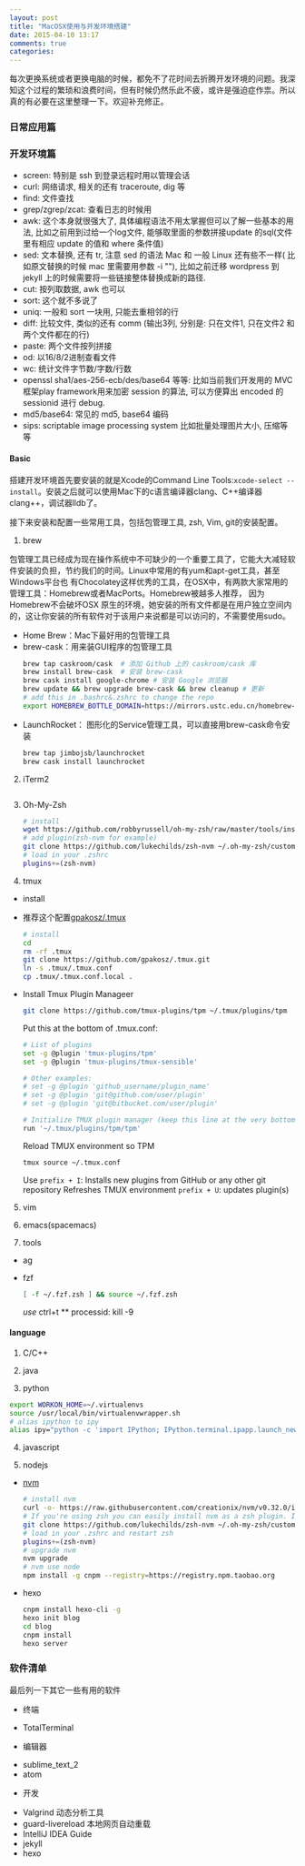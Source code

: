 ```yaml
---
layout: post
title: "MacOSX使用与开发环境搭建"
date: 2015-04-10 13:17
comments: true
categories: 
---
```


每次更换系统或者更换电脑的时候，都免不了花时间去折腾开发环境的问题。我深知这个过程的繁琐和浪费时间，但有时候仍然乐此不疲，或许是强迫症作祟。所以真的有必要在这里整理一下。欢迎补充修正。

<!--more-->

### 日常应用篇

### 开发环境篇

* screen: 特别是 ssh 到登录远程时用以管理会话
* curl: 网络请求, 相关的还有 traceroute, dig 等
* find: 文件查找
* grep/zgrep/zcat: 查看日志的时候用
* awk: 这个本身就很强大了, 具体编程语法不用太掌握但可以了解一些基本的用法, 比如之前用到过给一个log文件, 能够取里面的参数拼接update 的sql(文件里有相应 update 的值和 where 条件值)
* sed: 文本替换, 还有 tr, 注意 sed 的语法 Mac 和 一般 Linux 还有些不一样( 比如原文替换的时候 mac 里需要用参数 -i ""), 比如之前迁移 wordpress 到 jekyll 上的时候需要将一些链接整体替换成新的路径.
* cut: 按列取数据, awk 也可以
* sort: 这个就不多说了
* uniq: 一般和 sort 一块用, 只能去重相邻的行
* diff: 比较文件, 类似的还有 comm (输出3列, 分别是: 只在文件1, 只在文件2 和两个文件都在的行)
* paste: 两个文件按列拼接
* od: 以16/8/2进制查看文件
* wc: 统计文件字节数/字数/行数
* openssl sha1/aes-256-ecb/des/base64 等等: 比如当前我们开发用的 MVC 框架play framework用来加密 session 的算法, 可以方便算出 encoded 的 sessionid 进行 debug.
* md5/base64: 常见的 md5, base64 编码
* sips: scriptable image processing system 比如批量处理图片大小, 压缩等等


####  Basic
搭建开发环境首先要安装的就是Xcode的Command Line Tools:`xcode-select --install`。安装之后就可以使用Mac下的c语言编译器clang、C++编译器clang++，调试器lldb了。

接下来安装和配置一些常用工具，包括包管理工具, zsh, Vim, git的安装配置。

1. brew

包管理工具已经成为现在操作系统中不可缺少的一个重要工具了，它能大大减轻软件安装的负担，节约我们的时间。Linux中常用的有yum和apt-get工具，甚至Windows平台也 有Chocolatey这样优秀的工具，在OSX中，有两款大家常用的管理工具：Homebrew或者MacPorts。Homebrew被越多人推荐， 因为Homebrew不会破坏OSX 原生的环境，她安装的所有文件都是在用户独立空间内 的，这让你安装的所有软件对于该用户来说都是可以访问的，不需要使用sudo。

- Home Brew：Mac下最好用的包管理工具
- brew-cask：用来装GUI程序的包管理工具
    ```bash
    brew tap caskroom/cask  # 添加 Github 上的 caskroom/cask 库
    brew install brew-cask  # 安装 brew-cask
    brew cask install google-chrome # 安装 Google 浏览器
    brew update && brew upgrade brew-cask && brew cleanup # 更新
    # add this in .bashrc&.zshrc to change the repo
    export HOMEBREW_BOTTLE_DOMAIN=https://mirrors.ustc.edu.cn/homebrew-bottles
    ```
- LaunchRocket： 图形化的Service管理工具，可以直接用brew-cask命令安装
    ```bash
    brew tap jimbojsb/launchrocket
    brew cask install launchrocket
    ```

2. iTerm2
    ```bash

    ```

3. Oh-My-Zsh

    ```bash
    # install
    wget https://github.com/robbyrussell/oh-my-zsh/raw/master/tools/install.sh -O - | sh
    # add plugin(zsh-nvm for example)
    git clone https://github.com/lukechilds/zsh-nvm ~/.oh-my-zsh/custom/plugins/zsh-nvm
    # load in your .zshrc
    plugins+=(zsh-nvm)
    ```

4. tmux

* install

- 推荐这个配置[gpakosz/.tmux](https://github.com/gpakosz/.tmux.git)
    ```bash
    # install
    cd
    rm -rf .tmux
    git clone https://github.com/gpakosz/.tmux.git
    ln -s .tmux/.tmux.conf
    cp .tmux/.tmux.conf.local .
    ```

- Install Tmux Plugin Manageer
    ```bash
    git clone https://github.com/tmux-plugins/tpm ~/.tmux/plugins/tpm
    ```
    Put this at the bottom of .tmux.conf:
    ```bash
    # List of plugins
    set -g @plugin 'tmux-plugins/tpm'
    set -g @plugin 'tmux-plugins/tmux-sensible'

    # Other examples:
    # set -g @plugin 'github_username/plugin_name'
    # set -g @plugin 'git@github.com/user/plugin'
    # set -g @plugin 'git@bitbucket.com/user/plugin'

    # Initialize TMUX plugin manager (keep this line at the very bottom of tmux.conf)
    run '~/.tmux/plugins/tpm/tpm'
    ```
    Reload TMUX environment so TPM
    ```bash
    tmux source ~/.tmux.conf
    ```
    Use
    `prefix + I`: Installs new plugins from GitHub or any other git repository Refreshes TMUX environment
    `prefix + U`: updates plugin(s)

5. vim

6. emacs(spacemacs)

7. tools

*  ag

* fzf
    ```bash
    [ -f ~/.fzf.zsh ] && source ~/.fzf.zsh
    ```
    *use*
    ctrl+t
    **<tab>
    processid: kill -9 <tab>

#### language

1. C/C++

2. java

3. python

```bash
export WORKON_HOME=~/.virtualenvs
source /usr/local/bin/virtualenvwrapper.sh
# alias ipython to ipy
alias ipy="python -c 'import IPython; IPython.terminal.ipapp.launch_new_instance()'"
```
4. javascript

5. nodejs

- [nvm](https://github.com/creationix/nvm)
    ```bash
    # install nvm
    curl -o- https://raw.githubusercontent.com/creationix/nvm/v0.32.0/install.sh | bash
    # If you're using zsh you can easily install nvm as a zsh plugin. Install zsh-nvm and run nvm upgrade to upgrade
    git clone https://github.com/lukechilds/zsh-nvm ~/.oh-my-zsh/custom/plugins/zsh-nvm
    # load in your .zshrc and restart zsh
    plugins+=(zsh-nvm)
    # upgrade nvm
    nvm upgrade
    # nvm use node
    npm install -g cnpm --registry=https://registry.npm.taobao.org
    ```

- hexo
    ```bash
    cnpm install hexo-cli -g
    hexo init blog
    cd blog
    cnpm install
    hexo server
    ```

### 软件清单

最后列一下其它一些有用的软件

* 终端
- TotalTerminal

* 编辑器
- sublime_text_2
- atom

* 开发
- Valgrind 动态分析工具
- guard-livereload 本地网页自动重载
- IntelliJ IDEA Guide
- jekyll
- hexo
